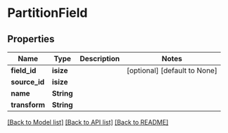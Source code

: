 # PartitionField

## Properties
Name | Type | Description | Notes
------------ | ------------- | ------------- | -------------
**field_id** | **isize** |  | [optional] [default to None]
**source_id** | **isize** |  | 
**name** | **String** |  | 
**transform** | **String** |  | 

[[Back to Model list]](../README.md#documentation-for-models) [[Back to API list]](../README.md#documentation-for-api-endpoints) [[Back to README]](../README.md)



